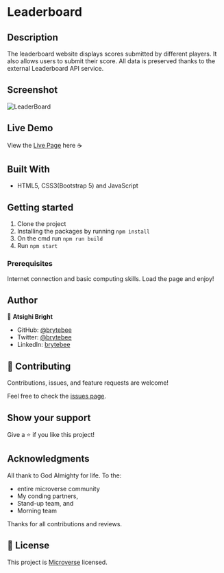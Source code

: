 # Leaderboard
## Description
The leaderboard website displays scores submitted by different players. It also allows users to submit their score. All data is preserved thanks to the external Leaderboard API service.

## Screenshot
![LeaderBoard](https://user-images.githubusercontent.com/27709832/142743928-af3c27af-0b4b-4074-8cc7-ea78294f34bd.gif)

## Live Demo
View the [Live Page](https://brytebee.github.io/LeaderBoard_/) here ☕

## Built With

- HTML5, CSS3(Bootstrap 5) and JavaScript

## Getting started
1. Clone the project
2. Installing the packages by running `npm install` 
3. On the cmd run `npm run build`
4. Run `npm start`

### Prerequisites

Internet connection and basic computing skills.
Load the page and enjoy!

## Author

👤 **Atsighi Bright**

- GitHub: [@brytebee](https://github.com/brytebee)
- Twitter: [@brytebee](https://twitter.com/brytebee)
- LinkedIn: [brytebee](https://www.linkedin.com/in/brytebee/)

## 🤝 Contributing

Contributions, issues, and feature requests are welcome!

Feel free to check the [issues page](https://github.com/brytebee/Leaderboard/issues).

## Show your support

Give a ⭐️ if you like this project!

## Acknowledgments

All thank to God Almighty for life. 
To the: 
- entire microverse community 
- My conding partners,
- Stand-up team, and 
- Morning team 

Thanks for all contributions and reviews.

## 📝 License

This project is [Microverse](https://www.microverse.org/) licensed.
